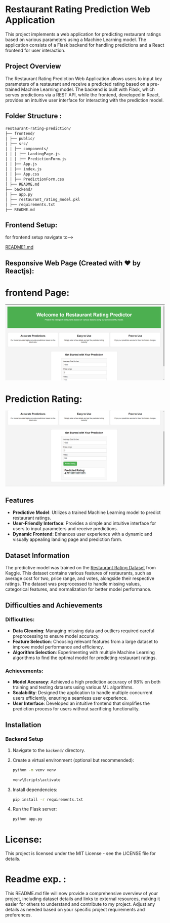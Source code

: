 # Restaurant Rating Prediction Web Application

This project implements a web application for predicting restaurant ratings based on various parameters using a Machine Learning model. The application consists of a Flask backend for handling predictions and a React frontend for user interaction.

## Project Overview

The Restaurant Rating Prediction Web Application allows users to input key parameters of a restaurant and receive a predicted rating based on a pre-trained Machine Learning model. The backend is built with Flask, which serves predictions via a REST API, while the frontend, developed in React, provides an intuitive user interface for interacting with the prediction model.

## Folder Structure :

```
restaurant-rating-prediction/
├── frontend/
│ ├── public/
│ ├── src/
│ │ ├── components/
│ │ │ ├── LandingPage.js
│ │ │ ├── PredictionForm.js
│ │ ├── App.js
│ │ ├── index.js
│ │ ├── App.css
│ │ ├── PredictionForm.css
│ ├── README.md
├── backend/
│ ├── app.py
│ ├── restaurant_rating_model.pkl
│ ├── requirements.txt
├── README.md

```

## Frontend Setup:

for frontend setup navigate to-->

 [README1.md](#README1.md)


## Responsive Web Page (Created with ❤️ by Reactjs):

# frontend Page:

![alt text](image.png)

# Prediction Rating:

![alt text](image-1.png)


## Features

- **Predictive Model**: Utilizes a trained Machine Learning model to predict restaurant ratings.
- **User-Friendly Interface**: Provides a simple and intuitive interface for users to input parameters and receive predictions.
- **Dynamic Frontend**: Enhances user experience with a dynamic and visually appealing landing page and prediction form.

## Dataset Information

The predictive model was trained on the [Restaurant Rating Dataset](https://www.kaggle.com/datasets/uciml/restaurant-data-with-consumer-ratings) from Kaggle. This dataset contains various features of restaurants, such as average cost for two, price range, and votes, alongside their respective ratings. The dataset was preprocessed to handle missing values, categorical features, and normalization for better model performance.

## Difficulties and Achievements


### Difficulties:
- **Data Cleaning**: Managing missing data and outliers required careful preprocessing to ensure model accuracy.
- **Feature Selection**: Choosing relevant features from a large dataset to improve model performance and efficiency.
- **Algorithm Selection**: Experimenting with multiple Machine Learning algorithms to find the optimal model for predicting restaurant ratings.

### Achievements:
- **Model Accuracy**: Achieved a high prediction accuracy of 98% on both training and testing datasets using various ML algorithms.
- **Scalability**: Designed the application to handle multiple concurrent users efficiently, ensuring a seamless user experience.
- **User Interface**: Developed an intuitive frontend that simplifies the prediction process for users without sacrificing functionality.



## Installation

### Backend Setup

1. Navigate to the `backend/` directory.


2. Create a virtual environment (optional but recommended):
   
   ```bash
   python -m venv venv
   ```
   
   ```bash
   venv\Scripts\activate
   ```

4. Install dependencies:

   ```bash
   pip install -r requirements.txt
   ````

5. Run the Flask server:

   ```bash
   python app.py
   ````

# License:

This project is licensed under the MIT License - see the LICENSE file for details.


# Readme exp. :

This README.md file will now provide a comprehensive overview of your project, including dataset details and links to external resources, making it easier for others to understand and contribute to my project. Adjust any details as needed based on your specific project requirements and preferences.
